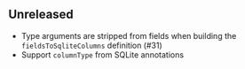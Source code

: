## Unreleased

* Type arguments are stripped from fields when building the `fieldsToSqliteColumns` definition (#31)
* Support `columnType` from SQLite annotations
